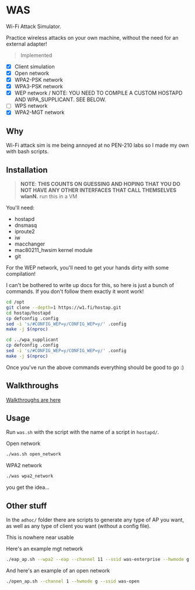 # WAS

Wi-Fi Attack Simulator.

Practice wireless attacks on your own machine, without the need for an external adapter!

> Implemented

- [x] Client simulation
- [x] Open network
- [x] WPA2-PSK network
- [x] WPA3-PSK network
- [x] WEP network / NOTE: YOU NEED TO COMPILE A CUSTOM HOSTAPD AND WPA_SUPPLICANT. SEE BELOW.
- [ ] WPS network
- [x] WPA2-MGT network

## Why

Wi-Fi attack sim is me being annoyed at no PEN-210 labs so I made my own with bash scripts.

## Installation

> **NOTE**:
> **THIS COUNTS ON GUESSING AND HOPING THAT YOU DO NOT HAVE ANY OTHER INTERFACES THAT CALL THEMSELVES wlanN.**
> run this in a VM

You'll need:
- hostapd
- dnsmasq
- iproute2
- iw
- macchanger
- mac80211_hwsim kernel module
- git

For the WEP network, you'll need to get your hands dirty with some compilation!

I can't be bothered to write up docs for this, so here is just a bunch of commands. If you don't follow them exactly it wont work!

```bash
cd /opt
git clone --depth=1 https://w1.fi/hostap.git
cd hostap/hostapd
cp defconfig .config
sed -i 's/#CONFIG_WEP=y/CONFIG_WEP=y/' .config
make -j $(nproc)

cd ../wpa_supplicant
cp defconfig .config
sed -i 's/#CONFIG_WEP=y/CONFIG_WEP=y/' .config
make -j $(nproc)
```

Once you've run the above commands everything should be good to go :)

## Walkthroughs

[Walkthroughs are here](./walkthroughs)

## Usage

Run `was.sh` with the script with the name of a script in `hostapd/`.

Open network
```bash
./was.sh open_network
```

WPA2 network
```bash
./was wpa2_network
```

you get the idea...

## Other stuff

In the `adhoc/` folder there are scripts to generate any type of AP you want, as well as any type of client you want (without a config file).

This is nowhere near usable

Here's an example mgt network
```bash
./eap_ap.sh --wpa2 --eap --channel 11 --ssid was-enterprise --hwmode g --ca '/C=AU/ST=NSW/L=Sydney/O=Internet Widgets Pty./CN=ca@internetwidgets.com.au' --server '/C=AU/ST=NSW/L=Sydney/O=Internet Widgets Pty./CN=server@internetwidgets.com.au'
```

And here's an example of an open network
```bash
./open_ap.sh --channel 1 --hwmode g --ssid was-open
```
